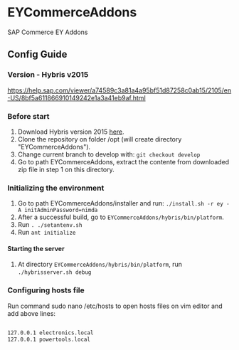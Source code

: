 # EYCommerceAddons
SAP Commerce EY Addons 

## Config Guide

### Version - Hybris v2015
https://help.sap.com/viewer/a74589c3a81a4a95bf51d87258c0ab15/2105/en-US/8bf5a611866910149242e1a3a41eb9af.html

### Before start
1.  Download Hybris version 2015 [here](https://sites.ey.com/:u:/r/sites/EYSAPCOMMERCE/Shared%20Documents/General/CXCOMM210500P_9-70005661.ZIP?csf=1&web=1&e=fcS2Kh).
2.  Clone the repository on folder /opt  (will create directory "EYCommerceAddons").
3.  Change current branch to develop with: ```git checkout develop```
4.  Go to path EYCommerceAddons, extract the contente from downloaded zip file in step 1 on this directory.

### Initializing the environment
1.  Go to path EYCommerceAddons/installer and run: ```./install.sh -r ey -A initAdminPassword=nimda```
2.  After a successful build, go to ```EYCommerceAddons/hybris/bin/platform```.
3.  Run ```. ./setantenv.sh```
4.  Run ```ant initialize```

#### Starting the server
1. At directory ```EYCommerceAddons/hybris/bin/platform```, run ```./hybrisserver.sh debug```

### Configuring hosts file 

Run command sudo nano /etc/hosts to open hosts files on vim editor and add above lines:
```bash

127.0.0.1 electronics.local
127.0.0.1 powertools.local
